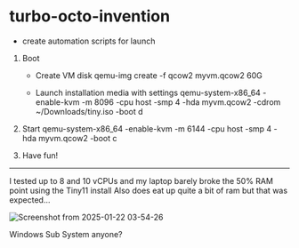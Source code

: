 # turbo-octo-invention

- create automation scripts for launch

1. Boot
    - Create VM disk
qemu-img create -f qcow2 myvm.qcow2 60G

    - Launch installation media with settings
qemu-system-x86_64   -enable-kvm   -m 8096   -cpu host   -smp 4   -hda myvm.qcow2   -cdrom ~/Downloads/tiny.iso   -boot d

2. Start
qemu-system-x86_64   -enable-kvm   -m 6144   -cpu host   -smp 4   -hda myvm.qcow2   -boot c

3. Have fun!

----





I tested up to 8 and 10 vCPUs and my laptop barely broke the 50% RAM point using the Tiny11 install
Also does eat up quite a bit of ram but that was expected...

![Screenshot from 2025-01-22 03-54-26](https://github.com/user-attachments/assets/54353e1a-fde2-4465-abe5-6ec55060734e)

Windows Sub System anyone? 
